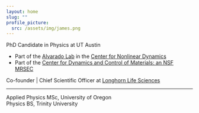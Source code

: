 ```yaml
---
layout: home
slug: "" 
profile_picture:
  src: /assets/img/james.png
---
```

PhD Candidate in Physics at UT Austin
- Part of the [Alvarado Lab](https://alv.ac/alab.html) in the [Center for Nonlinear Dynamics](https://www.chaos.utexas.edu)
- Part of the [Center for Dynamics and Control of Materials: an NSF MRSEC](https://mrsec.utexas.edu/profiles/james-clarke)

Co-founder \| Chief Scientific Officer at [Longhorn Life Sciences](https://longhornlifesciences.com)  

---
Applied Physics MSc, University of Oregon  
Physics BS, Trinity University  


